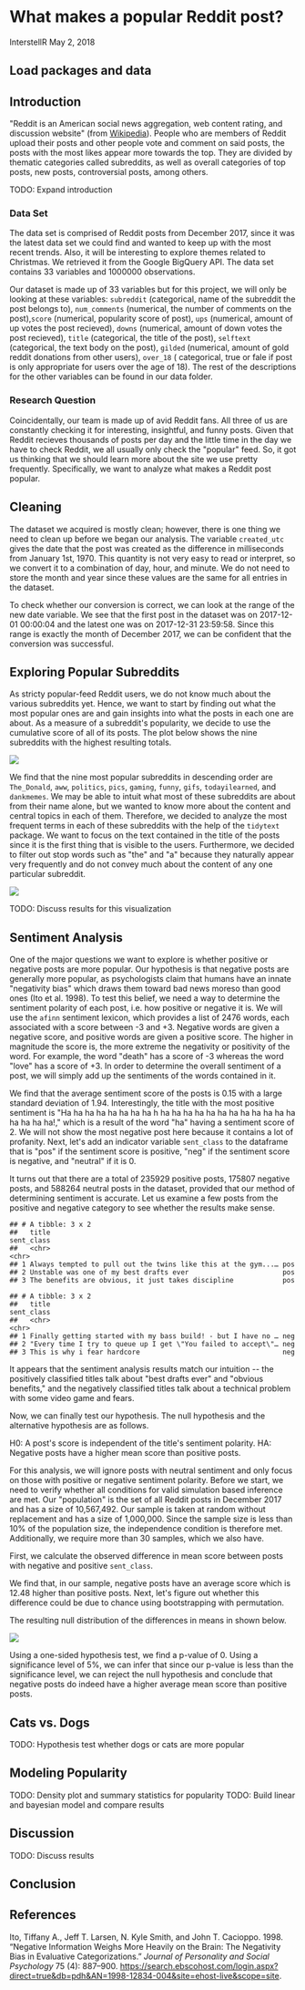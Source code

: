 What makes a popular Reddit post?
================
InterstellR
May 2, 2018

Load packages and data
----------------------

Introduction
------------

"Reddit is an American social news aggregation, web content rating, and discussion website" (from [Wikipedia](https://en.wikipedia.org/wiki/Reddit)). People who are members of Reddit upload their posts and other people vote and comment on said posts, the posts with the most likes appear more towards the top. They are divided by thematic categories called subreddits, as well as overall categories of top posts, new posts, controversial posts, among others.

TODO: Expand introduction

### Data Set

The data set is comprised of Reddit posts from December 2017, since it was the latest data set we could find and wanted to keep up with the most recent trends. Also, it will be interesting to explore themes related to Christmas. We retrieved it from the Google BigQuery API. The data set contains 33 variables and 1000000 observations.

Our dataset is made up of 33 variables but for this project, we will only be looking at these variables: `subreddit` (categorical, name of the subreddit the post belongs to), `num_comments` (numerical, the number of comments on the post),`score` (numerical, popularity score of post), `ups` (numerical, amount of up votes the post recieved), `downs` (numerical, amount of down votes the post recieved), `title` (categorical, the title of the post), `selftext` (categorical, the text body on the post), `gilded` (numerical, amount of gold reddit donations from other users), `over_18` ( categorical, true or fale if post is only appropriate for users over the age of 18). The rest of the descriptions for the other variables can be found in our data folder.

### Research Question

Coincidentally, our team is made up of avid Reddit fans. All three of us are constantly checking it for interesting, insightful, and funny posts. Given that Reddit recieves thousands of posts per day and the little time in the day we have to check Reddit, we all usually only check the "popular" feed. So, it got us thinking that we should learn more about the site we use pretty frequently. Specifically, we want to analyze what makes a Reddit post popular.

Cleaning
--------

The dataset we acquired is mostly clean; however, there is one thing we need to clean up before we began our analysis. The variable `created_utc` gives the date that the post was created as the difference in milliseconds from January 1st, 1970. This quantity is not very easy to read or interpret, so we convert it to a combination of day, hour, and minute. We do not need to store the month and year since these values are the same for all entries in the dataset.

To check whether our conversion is correct, we can look at the range of the new date variable. We see that the first post in the dataset was on 2017-12-01 00:00:04 and the latest one was on 2017-12-31 23:59:58. Since this range is exactly the month of December 2017, we can be confident that the conversion was successful.

Exploring Popular Subreddits
----------------------------

As stricty popular-feed Reddit users, we do not know much about the various subreddits yet. Hence, we want to start by finding out what the most popular ones are and gain insights into what the posts in each one are about. As a measure of a subreddit's popularity, we decide to use the cumulative score of all of its posts. The plot below shows the nine subreddits with the highest resulting totals.

![](project_files/figure-markdown_github/active-subreddits-1.png)

We find that the nine most popular subreddits in descending order are `The_Donald`, `aww`, `politics`, `pics`, `gaming`, `funny`, `gifs`, `todayilearned`, and `dankmemes`. We may be able to intuit what most of these subreddits are about from their name alone, but we wanted to know more about the content and central topics in each of them. Therefore, we decided to analyze the most frequent terms in each of these subreddits with the help of the `tidytext` package. We want to focus on the text contained in the title of the posts since it is the first thing that is visible to the users. Furthermore, we decided to filter out stop words such as "the" and "a" because they naturally appear very frequently and do not convey much about the content of any one particular subreddit.

![](project_files/figure-markdown_github/tf-analysis-1.png)

TODO: Discuss results for this visualization

Sentiment Analysis
------------------

One of the major questions we want to explore is whether positive or negative posts are more popular. Our hypothesis is that negative posts are generally more popular, as psychologists claim that humans have an innate "negativity bias" which draws them toward bad news moreso than good ones (Ito et al. 1998). To test this belief, we need a way to determine the sentiment polarity of each post, i.e. how positive or negative it is. We will use the `afinn` sentiment lexicon, which provides a list of 2476 words, each associated with a score between -3 and +3. Negative words are given a negative score, and positive words are given a positive score. The higher in magnitude the score is, the more extreme the negativity or positivity of the word. For example, the word "death" has a score of -3 whereas the word "love" has a score of +3. In order to determine the overall sentiment of a post, we will simply add up the sentiments of the words contained in it.

We find that the average sentiment score of the posts is 0.15 with a large standard deviation of 1.94. Interestingly, the title with the most positive sentiment is "Ha ha ha ha ha ha ha ha h ha ha ha ha ha ha ha ha ha ha ha ha ha ha ha ha!," which is a result of the word "ha" having a sentiment score of 2. We will not show the most negative post here because it contains a lot of profanity. Next, let's add an indicator variable `sent_class` to the dataframe that is "pos" if the sentiment score is positive, "neg" if the sentiment score is negative, and "neutral" if it is 0.

It turns out that there are a total of 235929 positive posts, 175807 negative posts, and 588264 neutral posts in the dataset, provided that our method of determining sentiment is accurate. Let us examine a few posts from the positive and negative category to see whether the results make sense.

    ## # A tibble: 3 x 2
    ##   title                                                         sent_class
    ##   <chr>                                                         <chr>     
    ## 1 Always tempted to pull out the twins like this at the gym...… pos       
    ## 2 Unstable was one of my best drafts ever                       pos       
    ## 3 The benefits are obvious, it just takes discipline            pos

    ## # A tibble: 3 x 2
    ##   title                                                         sent_class
    ##   <chr>                                                         <chr>     
    ## 1 Finally getting started with my bass build! - but I have no … neg       
    ## 2 "Every time I try to queue up I get \"You failed to accept\"… neg       
    ## 3 This is why i fear hardcore                                   neg

It appears that the sentiment analysis results match our intuition -- the positively classified titles talk about "best drafts ever" and "obvious benefits," and the negatively classified titles talk about a technical problem with some video game and fears.

Now, we can finally test our hypothesis. The null hypothesis and the alternative hypothesis are as follows.

H0: A post's score is independent of the title's sentiment polarity.
HA: Negative posts have a higher mean score than positive posts.

For this analysis, we will ignore posts with neutral sentiment and only focus on those with positive or negative sentiment polarity. Before we start, we need to verify whether all conditions for valid simulation based inference are met. Our "population" is the set of all Reddit posts in December 2017 and has a size of 10,567,492. Our sample is taken at random without replacement and has a size of 1,000,000. Since the sample size is less than 10% of the population size, the independence condition is therefore met. Additionally, we require more than 30 samples, which we also have.

First, we calculate the observed difference in mean score between posts with negative and positive `sent_class`.

We find that, in our sample, negative posts have an average score which is 12.48 higher than positive posts. Next, let's figure out whether this difference could be due to chance using bootstrapping with permutation.

The resulting null distribution of the differences in means in shown below.

![](project_files/figure-markdown_github/plot-null-dist-1.png)

Using a one-sided hypothesis test, we find a p-value of 0. Using a significance level of 5%, we can infer that since our p-value is less than the significance level, we can reject the null hypothesis and conclude that negative posts do indeed have a higher average mean score than positive posts.

Cats vs. Dogs
-------------

TODO: Hypothesis test whether dogs or cats are more popular

Modeling Popularity
-------------------

TODO: Density plot and summary statistics for popularity TODO: Build linear and bayesian model and compare results

Discussion
----------

TODO: Discuss results

Conclusion
----------

References
----------

Ito, Tiffany A., Jeff T. Larsen, N. Kyle Smith, and John T. Cacioppo. 1998. “Negative Information Weighs More Heavily on the Brain: The Negativity Bias in Evaluative Categorizations.” *Journal of Personality and Social Psychology* 75 (4): 887–900. <https://search.ebscohost.com/login.aspx?direct=true&db=pdh&AN=1998-12834-004&site=ehost-live&scope=site>.
